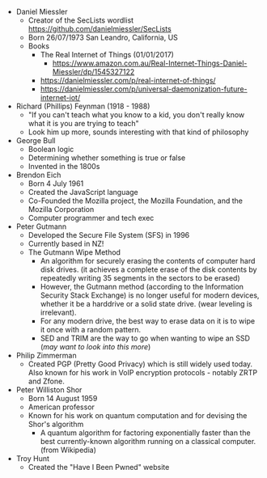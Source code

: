 - Daniel Miessler
	- Creator of the SecLists wordlist
	  https://github.com/danielmiessler/SecLists
	- Born 26/07/1973
	  San Leandro, California, US
	- Books
		- The Real Internet of Things (01/01/2017)
			- https://www.amazon.com.au/Real-Internet-Things-Daniel-Miessler/dp/1545327122
		- https://danielmiessler.com/p/real-internet-of-things/
		- https://danielmiessler.com/p/universal-daemonization-future-internet-iot/
- Richard (Phillips) Feynman (1918 - 1988)
	- "If you can't teach what you know to a kid, you don't really know what it is you are trying to teach"
	- Look him up more, sounds interesting with that kind of philosophy 
- George Bull
	- Boolean logic
	- Determining whether something is true or false
	- Invented in the 1800s
- Brendon Eich
	- Born 4 July 1961
	- Created the JavaScript language
	- Co-Founded the Mozilla project, the Mozilla Foundation, and the Mozilla Corporation
	- Computer programmer and tech exec
- Peter Gutmann
	- Developed the Secure File System (SFS) in 1996
	- Currently based in NZ!
	- The Gutmann Wipe Method
		- An algorithm for securely erasing the contents of computer hard disk drives. (it achieves a complete erase of the disk contents by repeatedly writing 35 segments in the sectors to be erased)
		- However, the Gutmann method (according to the Information Security Stack Exchange) is no longer useful for modern devices, whether it be a harddrive or a solid state drive. (wear leveling is irrelevant). 
		- For any modern drive, the best way to erase data on it is to wipe it once with a random pattern. 
		- SED and TRIM are the way to go when wanting to wipe an SSD (*may want to look into this more*)
- Philip Zimmerman
	- Created PGP (Pretty Good Privacy) which is still widely used today. Also known for his work in VoIP encryption protocols - notably ZRTP and Zfone. 
- Peter Williston Shor
	- Born 14 August 1959
	- American professor
	- Known for his work on quantum computation and for devising the Shor's algorithm
		- A quantum algorithm for factoring exponentially faster than the best currently-known algorithm running on a classical computer. 
		(from Wikipedia)
- Troy Hunt
	- Created the "Have I Been Pwned" website